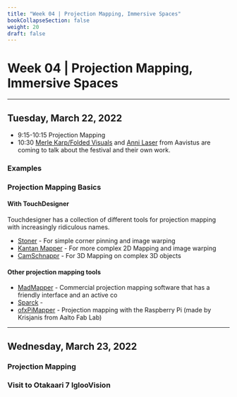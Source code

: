 ```yaml
---
title: "Week 04 | Projection Mapping, Immersive Spaces"
bookCollapseSection: false
weight: 20
draft: false
---
```


# Week 04 | Projection Mapping, Immersive Spaces

---

## Tuesday, March 22, 2022

- 9:15-10:15 Projection Mapping
- 10:30 [Merle Karp/Folded Visuals](https://merlekarp.com/) and [Anni Laser](https://annilaser.com/) from Aavistus are coming to talk about the festival and their own work.

### Examples

### Projection Mapping Basics

#### With TouchDesigner

Touchdesigner has a collection of different tools for projection mapping with increasingly ridiculous names.

- [Stoner](https://docs.derivative.ca/Palette:stoner) - For simple corner pinning and image warping
- [Kantan Mapper](https://docs.derivative.ca/Palette:kantanMapper) - For more complex 2D Mapping and image warping
- [CamSchnappr](https://docs.derivative.ca/Palette:camSchnappr) - For 3D Mapping on complex 3D objects

#### Other projection mapping tools

- [MadMapper](https://madmapper.com/) - Commercial projection mapping software that has a friendly interface and an active co
- [Sparck](http://tecartlab.com/sparck/) - 
- [ofxPiMapper](https://ofxpimapper.com/) - Projection mapping with the Raspberry Pi (made by Krisjanis from Aalto Fab Lab)


---

## Wednesday, March 23, 2022

### Projection Mapping

### Visit to Otakaari 7 IglooVision

